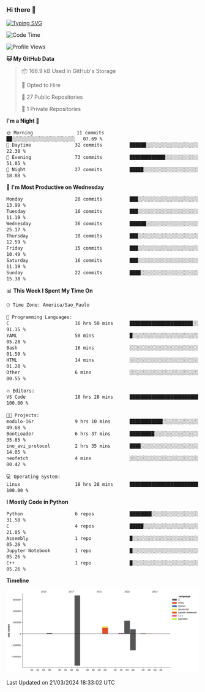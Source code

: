 ### Hi there 👋

<a href="https://git.io/typing-svg"><img src="https://readme-typing-svg.herokuapp.com?font=Fira+Code&duration=2000&pause=100&center=true&vCenter=true&multiline=true&width=720&height=175&lines=Gui's+are+a+lie%2C+they+are+just+front-ends+to+the+shell.;Through+the+shell%2C+I+gain+sudo.;Through+sudo%2C+I+gain+power.;Through+power%2C+I+gain+root.;Through+root%2C+my+chains+are+broken.;uid%3D0+shall+free+me...." alt="Typing SVG" /></a>


<!--START_SECTION:waka-->
![Code Time](http://img.shields.io/badge/Code%20Time-867%20hrs%202%20mins-blue)

![Profile Views](http://img.shields.io/badge/Profile%20Views-2-blue)

**🐱 My GitHub Data** 

> 📦 166.9 kB Used in GitHub's Storage 
 > 
> 💼 Opted to Hire
 > 
> 📜 27 Public Repositories 
 > 
> 🔑 1 Private Repositories 
 > 
**I'm a Night 🦉** 

```text
🌞 Morning                11 commits          ██░░░░░░░░░░░░░░░░░░░░░░░   07.69 % 
🌆 Daytime                32 commits          ██████░░░░░░░░░░░░░░░░░░░   22.38 % 
🌃 Evening                73 commits          █████████████░░░░░░░░░░░░   51.05 % 
🌙 Night                  27 commits          █████░░░░░░░░░░░░░░░░░░░░   18.88 % 
```
📅 **I'm Most Productive on Wednesday** 

```text
Monday                   20 commits          ███░░░░░░░░░░░░░░░░░░░░░░   13.99 % 
Tuesday                  16 commits          ███░░░░░░░░░░░░░░░░░░░░░░   11.19 % 
Wednesday                36 commits          ██████░░░░░░░░░░░░░░░░░░░   25.17 % 
Thursday                 18 commits          ███░░░░░░░░░░░░░░░░░░░░░░   12.59 % 
Friday                   15 commits          ███░░░░░░░░░░░░░░░░░░░░░░   10.49 % 
Saturday                 16 commits          ███░░░░░░░░░░░░░░░░░░░░░░   11.19 % 
Sunday                   22 commits          ████░░░░░░░░░░░░░░░░░░░░░   15.38 % 
```


📊 **This Week I Spent My Time On** 

```text
🕑︎ Time Zone: America/Sao_Paulo

💬 Programming Languages: 
C                        16 hrs 50 mins      ███████████████████████░░   91.15 % 
YAML                     58 mins             █░░░░░░░░░░░░░░░░░░░░░░░░   05.28 % 
Bash                     16 mins             ░░░░░░░░░░░░░░░░░░░░░░░░░   01.50 % 
HTML                     14 mins             ░░░░░░░░░░░░░░░░░░░░░░░░░   01.28 % 
Other                    6 mins              ░░░░░░░░░░░░░░░░░░░░░░░░░   00.55 % 

🔥 Editors: 
VS Code                  18 hrs 28 mins      █████████████████████████   100.00 % 

🐱‍💻 Projects: 
modulo-16r               9 hrs 10 mins       ████████████░░░░░░░░░░░░░   49.68 % 
BootLoader               6 hrs 37 mins       █████████░░░░░░░░░░░░░░░░   35.85 % 
ino_avi_protocol         2 hrs 35 mins       ████░░░░░░░░░░░░░░░░░░░░░   14.05 % 
neofetch                 4 mins              ░░░░░░░░░░░░░░░░░░░░░░░░░   00.42 % 

💻 Operating System: 
Linux                    18 hrs 28 mins      █████████████████████████   100.00 % 
```

**I Mostly Code in Python** 

```text
Python                   6 repos             ████████░░░░░░░░░░░░░░░░░   31.58 % 
C                        4 repos             █████░░░░░░░░░░░░░░░░░░░░   21.05 % 
Assembly                 1 repo              █░░░░░░░░░░░░░░░░░░░░░░░░   05.26 % 
Jupyter Notebook         1 repo              █░░░░░░░░░░░░░░░░░░░░░░░░   05.26 % 
C++                      1 repo              █░░░░░░░░░░░░░░░░░░░░░░░░   05.26 % 
```



**Timeline**

![Lines of Code chart](https://raw.githubusercontent.com/Gedankenn/Gedankenn/main/assets/bar_graph.png)


 Last Updated on 21/03/2024 18:33:02 UTC
<!--END_SECTION:waka-->
